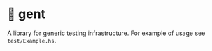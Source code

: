 # :necktie: gent

A library for generic testing infrastructure. For example of usage see `test/Example.hs`.
